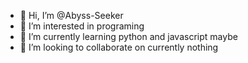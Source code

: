 - 👋 Hi, I’m @Abyss-Seeker
- 👀 I’m interested in programing
- 🌱 I’m currently learning python and javascript maybe
- 💞️ I’m looking to collaborate on currently nothing

<!---
Abyss-Seeker/Abyss-Seeker is a ✨ special ✨ repository because its `README.md` (this file) appears on your GitHub profile.
You can click the Preview link to take a look at your changes.
--->
